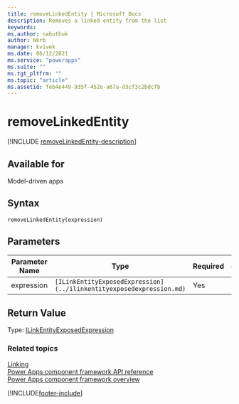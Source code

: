 ```yaml
---
title: removeLinkedEntity | Microsoft Docs
description: Removes a linked entity from the list
keywords:
ms.author: nabuthuk
author: Nkrb
manager: kvivek
ms.date: 06/12/2021
ms.service: "powerapps"
ms.suite: ""
ms.tgt_pltfrm: ""
ms.topic: "article"
ms.assetid: feb4e449-935f-452e-a67a-d3cf3c2bdcfb
---
```


# removeLinkedEntity

[!INCLUDE [removeLinkedEntity-description](includes/removeLinkedEntity-description.md)]

## Available for

Model-driven apps

## Syntax

`removeLinkedEntity(expression)`

## Parameters

| Parameter Name | Type                                                                 | Required | description |
| -------------- | -------------------------------------------------------------------- | -------- | ----------- |
| expression     | `[ILinkEntityExposedExpression](../ilinkentityexposedexpression.md)` | Yes      |             |

## Return Value

Type: [ILinkEntityExposedExpression](../ilinkentityexposedexpression.md)

### Related topics

[Linking](../linking.md)<br/>
[Power Apps component framework API reference](../../reference/index.md)<br/>
[Power Apps component framework overview](../../overview.md)

[!INCLUDE[footer-include](../../../../includes/footer-banner.md)]
